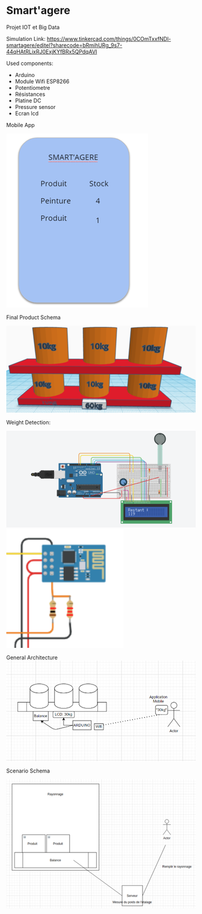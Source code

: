 # Smart'agere
Projet IOT et Big Data

Simulation Link: https://www.tinkercad.com/things/0COmTxxfNDl-smartagere/editel?sharecode=bRmihURg_9s7-44qHAtRLixRJ0ExjKYfBRx5QPdqAVI

Used components:

- Arduino 
- Module Wifi ESP8266
- Potentiometre
- Résistances
- Platine DC
- Pressure sensor
- Ecran lcd


Mobile App

![alt text](https://github.com/cousincecile/iot/blob/main/app_mobile.PNG)

Final Product Schema

![alt text](https://github.com/cousincecile/iot/blob/main/schema_etagere.PNG)

Weight Detection:

![alt text](https://github.com/cousincecile/iot/blob/main/schema-detection-poids.PNG)
![alt text](https://github.com/cousincecile/iot/blob/main/carte%20wifi.PNG)


General Architecture
![alt text](https://github.com/cousincecile/iot/blob/main/schema_fonct.PNG)

Scenario Schema

![alt text](https://github.com/cousincecile/iot/blob/main/schema-senario.PNG)

